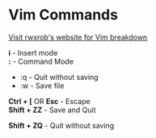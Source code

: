 # Vim Commands

[Visit rwxrob's website for Vim breakdown](https://rwx.gg/vim)

**i** - Insert mode  
**:** - Command Mode  
* :q - Quit without saving
* :w - Save file

**Ctrl + [** OR **Esc** - Escape  
**Shift + ZZ** - Save and Quit

**Shift + ZQ** - Quit without saving
